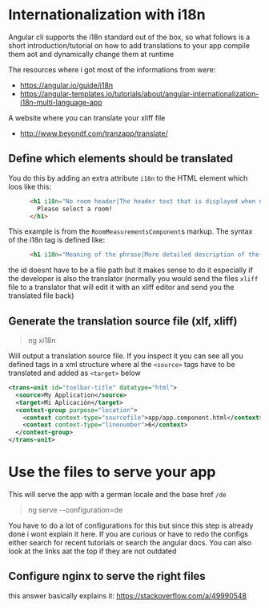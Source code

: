 # Internationalization with i18n

Angular cli supports the i18n standard out of the box, so what follows is a short introduction/tutorial on how to add translations to your app compile them aot and dynamically change them at runtime

The resources where i got most of the informations from were:
- https://angular.io/guide/i18n
- https://angular-templates.io/tutorials/about/angular-internationalization-i18n-multi-language-app

A website where you can translate your xliff file
- http://www.beyondf.com/tranzapp/translate/

## Define which elements should be translated
You do this by adding an extra attribute `i18n` to the HTML element which loos like this:

```html
      <h1 i18n="No room header|The header text that is displayed when no room is selected@@dashboard/room-measurements/noRoomHeader" class="title">
        Please select a room!
      </h1>
```
This example is from the `RoomMeasurementsComponent`s markup. The syntax of the i18n tag is defined like:

```html
      <h1 i18n="Meaning of the phrase|More detailed description of the phrase@@id">Some phrase</h1>
```
the id doesnt have to be a file path but it makes sense to do it especially if the developer is also the translator (normally you would send the files `xliff` file to a translator that will edit it with an xliff editor and send you the translated file back)

## Generate the translation source file (xlf, xliff)

> ng xi18n

Will output a translation source file. If you inspect it you can see all you defined tags in a xml structure where al the `<source>` tags have to be translated and added as `<target>` below

```xml
<trans-unit id="toolbar-title" datatype="html">
  <source>My Application</source>
  <target>Mi Aplicación</target>
  <context-group purpose="location">
    <context context-type="sourcefile">app/app.component.html</context>
    <context context-type="linenumber">6</context>
  </context-group>
</trans-unit>
```

# Use the files to serve your app
This will serve the app with a german locale and the base href `/de`
> ng serve --configuration=de

You have to do a lot of configurations for this but since this step is already done i wont explain it here. If you are curious or have to redo the configs either search for recent tutorials or search the angular docs. You can also look at the links aat the top if they are not outdated

## Configure nginx to serve the right files
this answer basically explains it: https://stackoverflow.com/a/49990548
